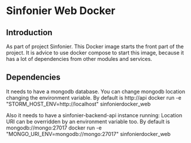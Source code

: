 # Sinfonier Web Docker 

## Introduction

As part of project Sinfonier. This Docker image starts the front part of the project. It is advice to use docker compose to 
start this image, because it has a lot of dependencies from other modules and services.

## Dependencies

It needs to have a mongodb database. You can change mongodb location changing the environment variable. By default is http://api
    docker run  -e "STORM_HOST_ENV=http://localhost" sinfonierdocker_web

Also it needs to have a sinfonier-backend-api instance running:
Location URI can be overridden by an environment variable too. By default is mongodb://mongo:27017
    docker run  -e "MONGO_URI_ENV=mongodb://mongo:27017" sinfonierdocker_web

